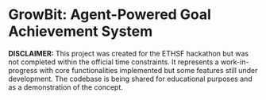 # GrowBit: Agent-Powered Goal Achievement System

**DISCLAIMER:** This project was created for the ETHSF hackathon but was not completed within the official time constraints. It represents a work-in-progress with core functionalities implemented but some features still under development. The codebase is being shared for educational purposes and as a demonstration of the concept.

